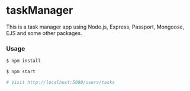# taskManager

This is a task manager app using Node.js, Express, Passport, Mongoose, EJS and some other packages.

### Usage

```sh
$ npm install
```

```sh
$ npm start

# Visit http://localhost:5000/users/tasks
```

